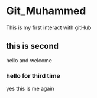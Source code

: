 # Git_Muhammed
This is my first interact with gitHub
## this is second 
hello and welcome 
### hello for third time
yes this is me again
